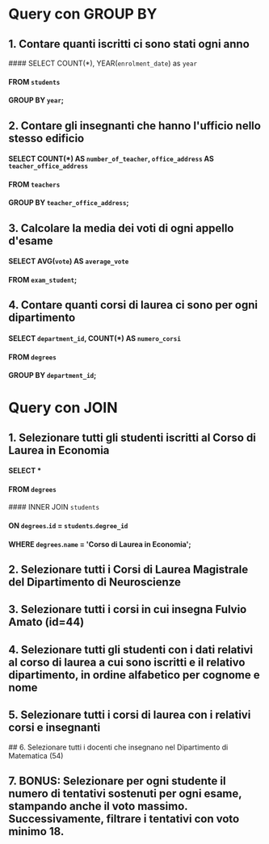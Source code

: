 # Query con GROUP BY

## 1. Contare quanti iscritti ci sono stati ogni anno

#### SELECT COUNT(*), YEAR(`enrolment_date`) as `year` 
#### FROM `students` 
#### GROUP BY `year`;

## 2. Contare gli insegnanti che hanno l'ufficio nello stesso edificio

#### SELECT COUNT(*) AS `number_of_teacher`, `office_address` AS `teacher_office_address`
#### FROM `teachers` 
#### GROUP BY `teacher_office_address`;

## 3. Calcolare la media dei voti di ogni appello d'esame

#### SELECT AVG(`vote`) AS `average_vote` 
#### FROM `exam_student`;

## 4. Contare quanti corsi di laurea ci sono per ogni dipartimento

#### SELECT `department_id`, COUNT(*) AS `numero_corsi` 
#### FROM `degrees` 
#### GROUP BY `department_id`;

# Query con JOIN

## 1. Selezionare tutti gli studenti iscritti al Corso di Laurea in Economia

#### SELECT *
#### FROM `degrees`
#### INNER JOIN `students`
#### ON `degrees`.`id` = `students`.`degree_id`
#### WHERE `degrees`.`name` = 'Corso di Laurea in Economia';

## 2. Selezionare tutti i Corsi di Laurea Magistrale del Dipartimento di Neuroscienze
## 3. Selezionare tutti i corsi in cui insegna Fulvio Amato (id=44)
## 4. Selezionare tutti gli studenti con i dati relativi al corso di laurea a cui sono iscritti e il relativo dipartimento, in ordine alfabetico per cognome e nome
## 5. Selezionare tutti i corsi di laurea con i relativi corsi e insegnanti
## 6. Selezionare tutti i docenti che insegnano nel Dipartimento di Matematica (54)
## 7. BONUS: Selezionare per ogni studente il numero di tentativi sostenuti per ogni esame, stampando anche il voto massimo. Successivamente, filtrare i tentativi con voto minimo 18.